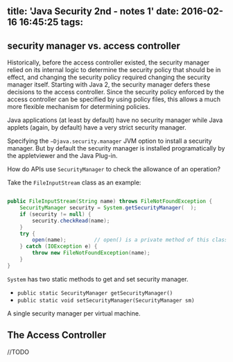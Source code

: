 title: 'Java Security 2nd - notes 1'
date: 2016-02-16 16:45:25
tags: 
---

## security manager vs. access controller

Historically, before the access controller existed, the security manager relied on its internal logic to determine the security policy that should be in effect, and changing the security policy required changing the security manager itself. Starting with Java 2, the security manager defers these decisions to the access controller. Since the security policy enforced by the access controller can be specified by using policy files, this allows a much more flexible mechanism for determining policies.


Java applications (at least by default) have no security manager while Java applets (again, by default) have a very strict security manager.

Specifying the `−Djava.security.manager` JVM option to install a security manager. But by default the security manager is installed programatically by the appletviewer and the Java Plug-in.

How do APIs use `SecurityManager` to check the allowance of an operation?

Take the `FileInputStream` class as an example:

``` java
public FileInputStream(String name) throws FileNotFoundException {
    SecurityManager security = System.getSecurityManager(  );
    if (security != null) {
        security.checkRead(name);
    }
    try {
        open(name);         // open() is a private method of this class
    } catch (IOException e) {
        throw new FileNotFoundException(name);
    } 
}

```

`System` has two static methods to get and set security manager.

- `public static SecurityManager getSecurityManager()`
- `public static void setSecurityManager(SecurityManager sm)`

A single security manager per virtual machine.

## The Access Controller

//TODO



